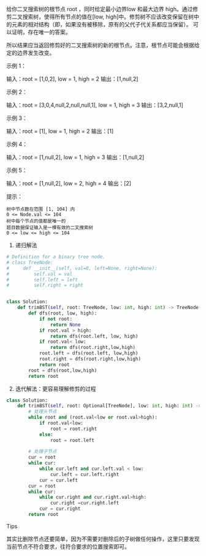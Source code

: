 给你二叉搜索树的根节点 root ，同时给定最小边界low 和最大边界 high。通过修剪二叉搜索树，使得所有节点的值在[low, high]中。修剪树不应该改变保留在树中的元素的相对结构（即，如果没有被移除，原有的父代子代关系都应当保留）。 可以证明，存在唯一的答案。

所以结果应当返回修剪好的二叉搜索树的新的根节点。注意，根节点可能会根据给定的边界发生改变。

 

示例 1：

输入：root = [1,0,2], low = 1, high = 2
输出：[1,null,2]

示例 2：

输入：root = [3,0,4,null,2,null,null,1], low = 1, high = 3
输出：[3,2,null,1]

示例 3：

输入：root = [1], low = 1, high = 2
输出：[1]

示例 4：

输入：root = [1,null,2], low = 1, high = 3
输出：[1,null,2]

示例 5：

输入：root = [1,null,2], low = 2, high = 4
输出：[2]

 

提示：

    树中节点数在范围 [1, 104] 内
    0 <= Node.val <= 104
    树中每个节点的值都是唯一的
    题目数据保证输入是一棵有效的二叉搜索树
    0 <= low <= high <= 104

1. 递归解法

```python
# Definition for a binary tree node.
# class TreeNode:
#     def __init__(self, val=0, left=None, right=None):
#         self.val = val
#         self.left = left
#         self.right = right


class Solution:
    def trimBST(self, root: TreeNode, low: int, high: int) -> TreeNode:
        def dfs(root, low, high):
            if not root:
                return None 
            if root.val > high:
                return dfs(root.left, low, high)
            if root.val< low:
                return dfs(root.right,low,high)
            root.left = dfs(root.left, low,high)
            root.right = dfs(root.right,low,high)
            return root
        root = dfs(root,low,high)
        return root
```

2. 迭代解法：更容易理解修剪的过程

```python
class Solution:
    def trimBST(self, root: Optional[TreeNode], low: int, high: int) -> Optional[TreeNode]:
        # 处理头节点
        while root and (root.val<low or root.val>high):
            if root.val<low:
                root = root.right
            else:
                root = root.left
                
        # 处理子节点
        cur = root
        while cur:
            while cur.left and cur.left.val < low:
                cur.left = cur.left.right
            cur = cur.left
        cur = root
        while cur:
            while cur.right and cur.right.val>high:
                cur.right =cur.right.left
            cur = cur.right
        return root

```

Tips

其实比删除节点还要简单，因为不需要对删除后的子树做任何操作，这里只要发现当前节点不符合要求，往符合要求的位置搜索即可。


